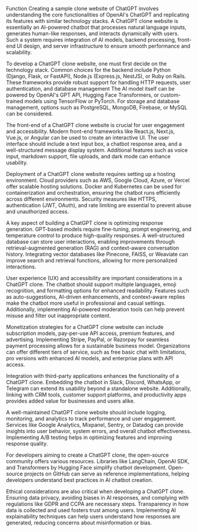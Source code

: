 

Function 
Creating a sample clone website of ChatGPT involves understanding the core functionalities of OpenAI's ChatGPT and replicating its features with similar technology stacks. A
 ChatGPT clone website is essentially an AI-powered chatbot that processes natural language inputs, generates human-like responses, and interacts dynamically with users. Such a system requires integration of AI models, backend processing, front-end UI design, and server infrastructure to ensure smooth performance and scalability.





To develop a ChatGPT clone website, one must first decide on the technology stack. Common choices for the backend include Python (Django, Flask, or FastAPI), Node.js (Express.js, NestJS), or Ruby on Rails. These frameworks provide robust support for handling HTTP requests, user authentication, and database management
 The AI model itself can be powered by OpenAI's GPT API, Hugging Face Transformers, or custom-trained models using TensorFlow or PyTorch. For storage and database management, options such as PostgreSQL, MongoDB, Firebase, or MySQL can be considered.

The front-end of a ChatGPT clone website is crucial for user engagement and accessibility. Modern front-end frameworks like React.js, Next.js, Vue.js, or Angular can be used to create an interactive UI. The user interface should include a text input box, a chatbot response area, and a well-structured message display system. Additional features such as voice input, markdown support, file uploads, and dark mode can enhance usability.

Deployment of a ChatGPT clone website requires setting up a hosting environment. Cloud providers such as AWS, Google Cloud, Azure, or Vercel offer scalable hosting solutions. Docker and Kubernetes can be used for containerization and orchestration, ensuring the chatbot runs efficiently across different environments. Security measures like HTTPS, authentication (JWT, OAuth), and rate limiting are 
essential to prevent abuse and unauthorized access.

A key aspect of building a ChatGPT clone is optimizing response generation. GPT-based models require fine-tuning, prompt engineering, and temperature control to produce high-quality responses.
A well-structured database can store user interactions, enabling improvements through retrieval-augmented generation (RAG) and context-aware conversation history. Integrating vector databases like Pinecone, FAISS, or Weaviate can improve search and retrieval functions, allowing for more personalized interactions.

User experience (UX) and accessibility are important considerations in a ChatGPT clone. The chatbot should support multiple languages, emoji recognition, and formatting options for enhanced readability. Features such as auto-suggestions, AI-driven enhancements, and context-aware replies make the chatbot more useful in professional and casual settings. Additionally, implementing AI-powered moderation tools can help prevent misuse and filter out inappropriate content.

Monetization strategies for a ChatGPT clone website can include subscription models, pay-per-use API access, premium features, and advertising. Implementing Stripe, PayPal, or Razorpay for seamless payment processing allows for a sustainable business model. Organizations can offer different tiers of service, such as free basic chat with limitations, pro versions with enhanced AI models, and enterprise plans with API access.

Integration with third-party applications enhances the functionality of a ChatGPT clone. 
Embedding the chatbot in Slack, Discord, WhatsApp, or Telegram can extend its usability beyond a standalone website. Additionally, linking with CRM tools, customer support platforms, and productivity apps provides added value for businesses and users alike.

A well-maintained ChatGPT clone website should include logging, monitoring, and analytics to track performance and user engagement.
Services like Google Analytics, Mixpanel, Sentry, or Datadog can provide insights into user behavior, system errors, and overall chatbot effectiveness. Implementing A/B testing helps in optimizing features and improving response quality.

For developers aiming to create a ChatGPT clone, the open-source community offers various resources. Libraries like LangChain, OpenAI SDK, and Transformers by Hugging Face simplify chatbot development. Open-source projects on GitHub can serve as reference implementations, helping developers understand best practices in AI chatbot creation.

Ethical considerations are also critical when developing a ChatGPT clone. Ensuring data privacy, avoiding biases in AI responses, and complying with regulations like GDPR and CCPA are necessary steps. Transparency in how data is collected and used fosters trust among users. Implementing AI explainability techniques can help users understand how responses are generated, reducing concerns about misinformation or bias.

